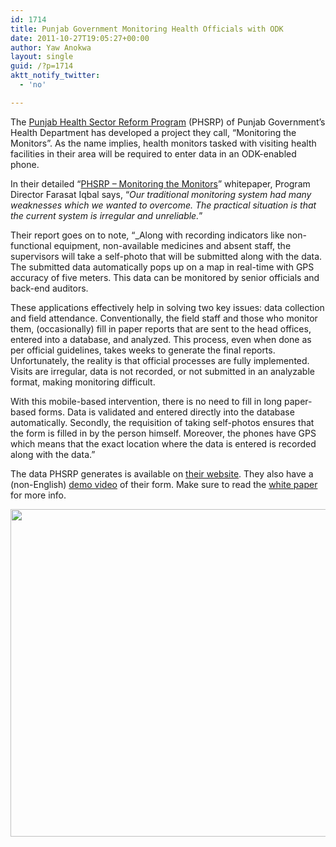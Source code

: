 ```yaml
---
id: 1714
title: Punjab Government Monitoring Health Officials with ODK
date: 2011-10-27T19:05:27+00:00
author: Yaw Anokwa
layout: single
guid: /?p=1714
aktt_notify_twitter:
  - 'no'

---
```

The [Punjab Health Sector Reform Program](http://www.phsrp.punjab.gov.pk/) (PHSRP) of Punjab Government’s Health Department has developed a project they call, “Monitoring the Monitors”. As the name implies, health monitors tasked with visiting health facilities in their area will be required to enter data in an ODK-enabled phone.

In their detailed “[PHSRP &#8211; Monitoring the Monitors](http://www.punjabmodel.gov.pk/dashboard/downloads/PHSRP%20-%20Monitoring%20the%20Monitors.pdf)” whitepaper, Program Director Farasat Iqbal says, “_Our traditional monitoring system had many weaknesses which we wanted to overcome. The practical situation is that the current system is irregular and unreliable._”

Their report goes on to note, “_Along with recording indicators like non-functional equipment, non-available medicines and absent staff, the supervisors will take a self-photo that will be submitted along with the data. The submitted data automatically pops up on a map in real-time with GPS accuracy of five meters. This data can be monitored by senior officials and back-end auditors. </p> 

These applications effectively help in solving two key issues: data collection and field attendance. Conventionally, the field staff and those who monitor them, (occasionally) fill in paper reports that are sent to the head offices, entered into a database, and analyzed. This process, even when done as per official guidelines, takes weeks to generate the final reports. Unfortunately, the reality is that official processes are fully implemented. Visits are irregular, data is not recorded, or not submitted in an analyzable format, making monitoring difficult.

With this mobile-based intervention, there is no need to fill in long paper-based forms. Data is validated and entered directly into the database automatically. Secondly, the requisition of taking self-photos ensures that the form is filled in by the person himself. Moreover, the phones have GPS which means that the exact location where the data is entered is recorded along with the data.</em>”

The data PHSRP generates is available on [their website](http://www.punjabmodel.gov.pk/dashboard/androidMap). They also have a (non-English) [demo video](http://youtu.be/Fd6Ilr89ii4) of their form. Make sure to read the [white paper](http://www.punjabmodel.gov.pk/dashboard/downloads/PHSRP%20-%20Monitoring%20the%20Monitors.pdf) for more info.

<img width="524" src="/assets/wp-content/uploads/2011/10/phsrp.png" />
